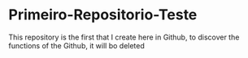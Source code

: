 # Primeiro-Repositorio-Teste
This repository is the first that I create here in Github, to discover the functions of the Github, it will bo deleted
